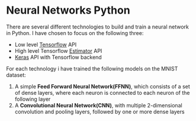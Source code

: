 # Neural Networks Python
     
There are several different technologies to build and train a neural network in Python. I have chosen to focus on the following three:

* Low level [Tensorflow](https://github.com/Matleo/MLPython2Java/tree/develop/Maschine%20Learning/NeuralNetwork/Tensorflow/MNISTClassifier) API
* High level Tensorflow [Estimator](https://github.com/Matleo/MLPython2Java/tree/develop/Maschine%20Learning/NeuralNetwork/Estimator/MNISTClassifier) API
* [Keras](https://github.com/Matleo/MLPython2Java/tree/develop/Maschine%20Learning/NeuralNetwork/Keras) API with Tensorflow backend

For each technology i have trained the following models on the MNIST dataset: 
1. A simple **Feed Forward Neural Network(FFNN)**, which consists of a set of dense layers, where each neuron is connected to each neuron of the following layer
2. A **Convolutional Neural Network(CNN)**, with multiple 2-dimensional convolution and pooling layers, followed by one or more dense layers
